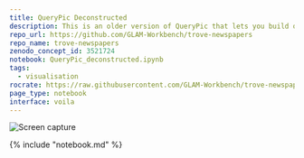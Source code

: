 ```yaml
---
title: QueryPic Deconstructed
description: This is an older version of QueryPic that lets you build queries using keywords, states, or newspapers.
repo_url: https://github.com/GLAM-Workbench/trove-newspapers
repo_name: trove-newspapers
zenodo_concept_id: 3521724
notebook: QueryPic_deconstructed.ipynb
tags:
  - visualisation
rocrate: https://raw.githubusercontent.com/GLAM-Workbench/trove-newspapers/master/ro-crate-metadata.json
page_type: notebook
interface: voila
---
```


![Screen capture](../images/querypic-aliens.png)

{% include "notebook.md" %}
